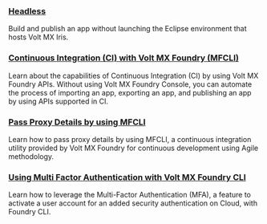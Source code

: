 
### [Headless](../Iris/iris_user_guide/Content/CommandLine.md)
Build and publish an app without launching the Eclipse environment that hosts Volt MX Iris.

### [Continuous Integration (CI) with Volt MX Foundry (MFCLI)](voltmx_foundry_user_guide/Content/CI_Foundry.md)
Learn about the capabilities of Continuous Integration (CI) by using Volt MX Foundry APIs. Without using Volt MX Foundry Console, you can automate the process of importing an app, exporting an app, and publishing an app by using APIs supported in CI.

### [Pass Proxy Details by using MFCLI](https://support.hcltechsw.com/csm?id=kb_search)
Learn how to pass proxy details by using MFCLI, a continuous integration utility provided by Volt MX Foundry for continuous development using Agile methodology.

### [Using Multi Factor Authentication with Volt MX Foundry CLI](voltmx_foundry_user_guide/Content/MFA_for_CLI.md)
Learn how to leverage the Multi-Factor Authentication (MFA), a feature to activate a user account for an added security authentication on Cloud, with Foundry CLI.
